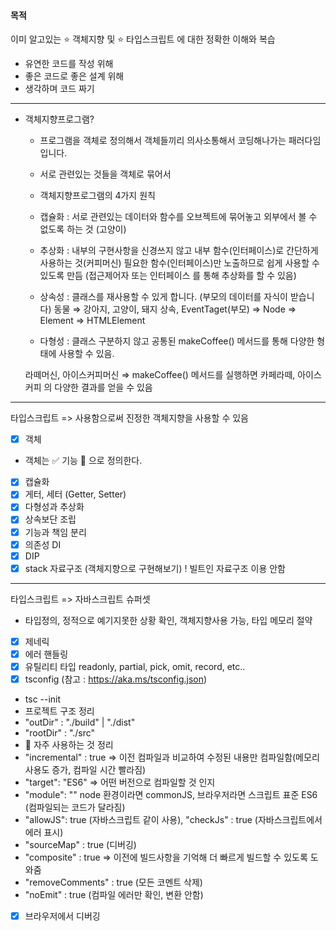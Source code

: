 #### 목적

이미 알고있는 ⭐️ 객체지향 및 ⭐️ 타입스크립트 에 대한 정확한 이해와 복습

- 유연한 코드를 작성 위해
- 좋은 코드로 좋은 설계 위해
- 생각하며 코드 짜기

---

- 객체지향프로그램?

  - 프로그램을 객체로 정의해서 객체들끼리 의사소통해서 코딩해나가는 패러다임 입니다.

  - 서로 관련있는 것들을 객체로 묶어서

  - 객체지향프로그램의 4가지 원칙

  - 캡슐화 : 서로 관련있는 데이터와 함수를 오브젝트에 묶어놓고 외부에서 볼 수 없도록 하는 것 (고양이)

  - 추상화 : 내부의 구현사항을 신경쓰지 않고 내부 함수(인터페이스)로 간단하게 사용하는 것(커피머신) 필요한 함수(인터페이스)만 노출하므로 쉽게 사용할 수 있도록 만듬 (접근제어자 또는 인터페이스 를 통해 추상화를 할 수 있음)

  - 상속성 : 클래스를 재사용할 수 있게 합니다. (부모의 데이터를 자식이 받습니다) 동물 ⇒ 강아지, 고양이, 돼지 상속, EventTaget(부모) ⇒ Node ⇒ Element ⇒ HTMLElement

  - 다형성 : 클래스 구분하지 않고 공통된 makeCoffee() 메서드를 통해 다양한 형태에 사용할 수 있음.

  라떼머신, 아이스커피머신 ⇒ makeCoffee() 메서드를 실행하면 카페라떼, 아이스커피 의 다양한 결과를 얻을 수 있음

---

타입스크립트 => 사용함으로써 진정한 객체지향을 사용할 수 있음

- [x] 객체
- 객체는 ✅ 기능 📌 으로 정의한다.
- [x] 캡슐화
- [x] 게터, 세터 (Getter, Setter)
- [x] 다형성과 추상화
- [x] 상속보단 조립
- [x] 기능과 책임 분리
- [x] 의존성 DI
- [x] DIP
- [x] stack 자료구조 (객체지향으로 구현해보기) ! 빌트인 자료구조 이용 안함

---

타입스크립트 => 자바스크립트 슈퍼셋

- 타입정의, 정적으로 예기지못한 상황 확인, 객체지향사용 가능, 타입 메모리 절약
- [x] 제네릭
- [x] 에러 핸들링
- [x] 유틸리티 타입 readonly, partial, pick, omit, record, etc..
- [x] tsconfig (참고 : https://aka.ms/tsconfig.json)
- tsc --init
- 프로젝트 구조 정리
- "outDir" : "./build" | "./dist"
- "rootDir" : "./src"
- 📌 자주 사용하는 것 정리
- "incremental" : true => 이전 컴파일과 비교하여 수정된 내용만 컴파일함(메모리 사용도 증가, 컴파일 시간 빨라짐)
- "target": "ES6" => 어떤 버전으로 컴파일할 것 인지
- "module": "" node 환경이라면 commonJS, 브라우저라면 스크립트 표준 ES6 (컴파일되는 코드가 달라짐)
- "allowJS": true (자바스크립트 같이 사용), "checkJs" : true (자바스크립트에서 에러 표시)
- "sourceMap" : true (디버깅)
- "composite" : true => 이전에 빌드사항을 기억해 더 빠르게 빌드할 수 있도록 도와줌
- "removeComments" : true (모든 코멘트 삭제)
- "noEmit" : true (컴파일 에러만 확인, 변환 안함)
- [x] 브라우저에서 디버깅
